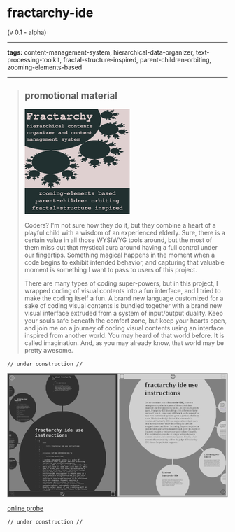 # fractarchy-ide

(v 0.1 - alpha)

- - -

**tags:** content-management-system, hierarchical-data-organizer, text-processing-toolkit, fractal-structure-inspired, parent-children-orbiting, zooming-elements-based

- - -

> ## promotional material
> 
> ![](media/ad.png)
>
> Coders? I'm not sure how they do it, but they combine a heart of a playful child with a wisdom of an experienced elderly. Sure, there is a certain value in all those WYSIWYG tools around, but the most of them miss out that mystical aura around having a full control under our fingertips. Something magical happens in the moment when a code begins to exhibit intended behavior, and capturing that valuable moment is something I want to pass to users of this project.
> 
> There are many types of coding super-powers, but in this project, I wrapped coding of visual contents into a fun interface, and I tried to make the coding itself a fun. A brand new language customized for a sake of coding visual contents is bundled together with a brand new visual interface extruded from a system of input/output duality. Keep your souls safe beneath the comfort zone, but keep your hearts open, and join me on a journey of coding visual contents using an interface inspired from another world. You may heard of that world before. It is called imagination. And, as you may already know, that world may be pretty awesome.

    // under construction //
        
![](media/ssh.png)

[online probe](https://contrast-zone.github.io/fractarchy-ide/index.html)

    // under construction //


